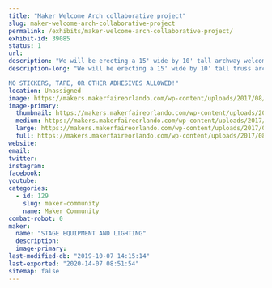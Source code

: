 ```yaml
---
title: "Maker Welcome Arch collaborative project"
slug: maker-welcome-arch-collaborative-project
permalink: /exhibits/maker-welcome-arch-collaborative-project/
exhibit-id: 39085
status: 1
url: 
description: "We will be erecting a 15' wide by 10' tall archway welcoming makers and attendees, we invite you to help make it pretty!"
description-long: "We will be erecting a 15' wide by 10' tall truss archway welcoming makers and attendees, we invite you to help make it pretty!  Bring your additions to the arch and attach them via cable ties so we have a beautiful maker made entrance way.

NO STICKERS, TAPE, OR OTHER ADHESIVES ALLOWED!"
location: Unassigned
image: https://makers.makerfaireorlando.com/wp-content/uploads/2017/08/Welcome_arch-1024x869.jpg
image-primary:
  thumbnail: https://makers.makerfaireorlando.com/wp-content/uploads/2017/08/Welcome_arch-150x150.jpg
  medium: https://makers.makerfaireorlando.com/wp-content/uploads/2017/08/Welcome_arch-300x255.jpg
  large: https://makers.makerfaireorlando.com/wp-content/uploads/2017/08/Welcome_arch-1024x869.jpg
  full: https://makers.makerfaireorlando.com/wp-content/uploads/2017/08/Welcome_arch.jpg
website: 
email: 
twitter: 
instagram: 
facebook: 
youtube: 
categories:
  - id: 129
    slug: maker-community
    name: Maker Community
combat-robot: 0
maker:
  name: "STAGE EQUIPMENT AND LIGHTING"
  description:
  image-primary: 
last-modified-db: "2019-10-07 14:15:14"
last-exported: "2020-14-07 08:51:54"
sitemap: false
---
```

